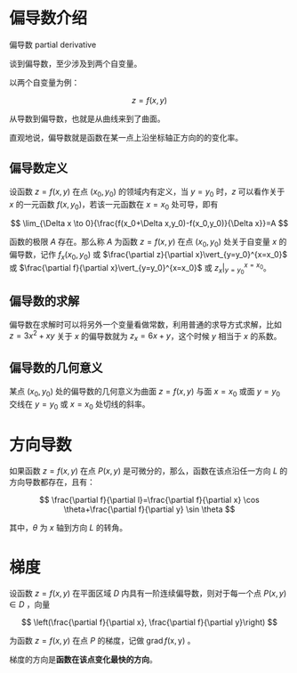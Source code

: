 # 偏导数介绍

偏导数 partial derivative

谈到偏导数，至少涉及到两个自变量。


以两个自变量为例：

$$z=f(x,y)$$

从导数到偏导数，也就是从曲线来到了曲面。

直观地说，偏导数就是函数在某一点上沿坐标轴正方向的的变化率。

## 偏导数定义

设函数 $z=f(x,y)$ 在点 $(x_0,y_0)$ 的领域内有定义，当 $y=y_0$ 时，$z$ 可以看作关于 $x$ 的一元函数 $f(x,y_0)$，若该一元函数在 $x=x_0$ 处可导，即有

$$
\lim_{\Delta x \to 0}{\frac{f(x_0+\Delta x,y_0)-f(x_0,y_0)}{\Delta x}}=A
$$

函数的极限 $A$ 存在。那么称 $A$ 为函数 $z=f(x,y)$ 在点 $(x_0,y_0)$ 处关于自变量 $x$ 的偏导数，记作 $f_x(x_0,y_0)$ 或 $\frac{\partial z}{\partial x}\vert_{y=y_0}^{x=x_0}$ 或 $\frac{\partial f}{\partial x}\vert_{y=y_0}^{x=x_0}$ 或 $z_x\vert_{y=y_0}^{x=x_0}$。

## 偏导数的求解

偏导数在求解时可以将另外一个变量看做常数，利用普通的求导方式求解，比如 $z=3x^2+xy$ 关于 $x$ 的偏导数就为 $z_x=6x+y$，这个时候 $y$ 相当于 $x$ 的系数。


## 偏导数的几何意义

某点 $(x_0,y_0)$ 处的偏导数的几何意义为曲面 $z=f(x,y)$ 与面 $x=x_0$ 或面 $y=y_0$ 交线在 $y=y_0$ 或 $x=x_0$ 处切线的斜率。


# 方向导数

如果函数 $z=f(x,y)$ 在点 $P(x,y)$ 是可微分的，那么，函数在该点沿任一方向 $L$ 的方向导数都存在，且有：



$$
\frac{\partial f}{\partial l}=\frac{\partial f}{\partial x} \cos \theta+\frac{\partial f}{\partial y} \sin \theta
$$

其中，$\theta$ 为 $x$ 轴到方向 $L$ 的转角。

# 梯度

设函数 $z=f(x,y)$ 在平面区域 $D$ 内具有一阶连续偏导数，则对于每一个点 $P(x, y) \in D$ ，向量

$$
\left(\frac{\partial f}{\partial x}, \frac{\partial f}{\partial y}\right)
$$


为函数 $z=f(x,y)$ 在点 $P$ 的梯度，记做 $\operatorname{grad}f(\mathrm{x}, \mathrm{y})$ 。


梯度的方向是**函数在该点变化最快的方向**。

